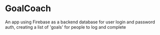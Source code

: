 # GoalCoach
An app using Firebase as a backend database for user login and password auth, creating a list of 'goals' for people to log and complete
